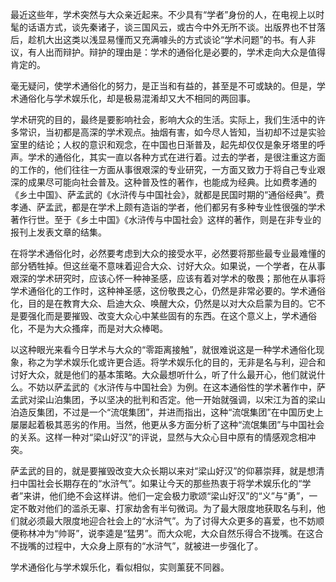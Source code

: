 最近这些年，学术突然与大众亲近起来。不少具有“学者”身份的人，在电视上以时髦的话语方式，谈先秦诸子，谈三国风云，或古今中外无所不谈。出版界也不甘落后，趁机大出这类以浅显易懂而又充满噱头的方式谈论“学术问题”的书。有人非议，有人出而辩护。辩护的理由是：学术的通俗化是必要的，学术走向大众是值得肯定的。

毫无疑问，使学术通俗化的努力，是正当和有益的，甚至是不可或缺的。但是，学术通俗化与学术娱乐化，却是极易混淆却又大不相同的两回事。

学术研究的目的，最终是要影响社会，影响大众的生活。实际上，我们生活中的许多常识，当初都是高深的学术观点。抽烟有害，如今尽人皆知，当初却不过是实验室里的结论；人权的意识和观念，在中国也日渐普及，起先却仅仅是象牙塔里的呼声。学术的通俗化，其实一直以各种方式在进行着。过去的学者，是很注重这方面的工作的，他们往往一方面从事很艰深的专业研究，一方面又致力于将自己专业艰深的成果尽可能向社会普及。这种普及性的著作，也能成为经典。比如费孝通的《乡土中国》、萨孟武的《水浒传与中国社会》，就都是民国时期的“通俗经典”。费孝通、萨孟武，都是在学术上颇有造诣的学者，他们都另有多种专业性很强的学术著作行世。至于《乡土中国》《水浒传与中国社会》这样的著作，则是在非专业的报刊上发表文章的结集。

在将学术通俗化时，必然要考虑到大众的接受水平，必然要将那些最专业最难懂的部分牺牲掉。但这丝毫不意味着迎合大众、讨好大众。如果说，一个学者，在从事艰深的学术研究时，应该心怀一种神圣感，应该有着对学术的敬畏；那他在从事将学术通俗化的工作时，这种神圣感，这份敬畏之心，仍然是非常必要的。学术通俗化，目的是在教育大众、启迪大众、唤醒大众，仍然是以对大众启蒙为目的。它不是要强化而是要摧毁、改变大众心中某些固有的东西。在这个意义上，学术通俗化，不是为大众搔痒，而是对大众棒喝。

以这种眼光来看今日学术与大众的“零距离接触”，就很难说这是一种学术通俗化现象，称之为学术娱乐化或许更合适。将学术娱乐化的目的，无非是名与利，迎合和讨好大众，就是他们的基本策略。大众最想听什么，听了什么最开心，他们就说什么。不妨以萨孟武的《水浒传与中国社会》为例。在这本通俗性的学术著作中，萨孟武对梁山泊集团，予以坚决的批判和否定。他一开始就强调，以宋江为首的梁山泊造反集团，不过是一个“流氓集团”，并进而指出，这种“流氓集团”在中国历史上屡屡起着极其恶劣的作用。当然，他更从多方面分析了这种“流氓集团”与中国社会的关系。这样一种对“梁山好汉”的评说，显然与大众心目中原有的情感观念相冲突。

萨孟武的目的，就是要摧毁改变大众长期以来对“梁山好汉”的仰慕崇拜，就是想清扫中国社会长期存在的“水浒气”。如果让今天的那些热衷于将学术娱乐化的“学者”来讲，他们绝不会这样讲。他们一定会极力歌颂“梁山好汉”的“义”与“勇”，一定不敢对他们的滥杀无辜、打家劫舍有半句微词。为了最大限度地获取名与利，他们就必须最大限度地迎合社会上的“水浒气”。为了讨得大众更多的喜爱，也不妨顺便称林冲为“帅哥”，说李逵是“猛男”。而大众呢，大众自然乐得合不拢嘴。在这合不拢嘴的过程中，大众身上原有的“水浒气”，就被进一步强化了。

学术通俗化与学术娱乐化，看似相似，实则薰莸不同器。
